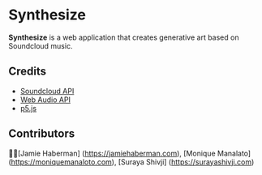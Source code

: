# Synthesize

**Synthesize** is a web application that creates generative art based on Soundcloud music.

## Credits
- [Soundcloud API](https://developers.soundcloud.com/)
- [Web Audio API](https://webaudio.github.io/web-audio-api/)
- [p5.js](https://p5js.org/)

## Contributors
👌🏼[Jamie Haberman] (https://jamiehaberman.com), [Monique Manalato] (https://moniquemanaloto.com), [Suraya Shivji] (https://surayashivji.com)
